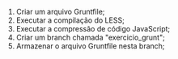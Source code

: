 1) Criar um arquivo Gruntfile;
2) Executar a compilação do LESS;
3) Executar a compressão de código JavaScript;
4) Criar um branch chamada "exercicio_grunt";
5) Armazenar o arquivo Gruntfile nesta branch;

